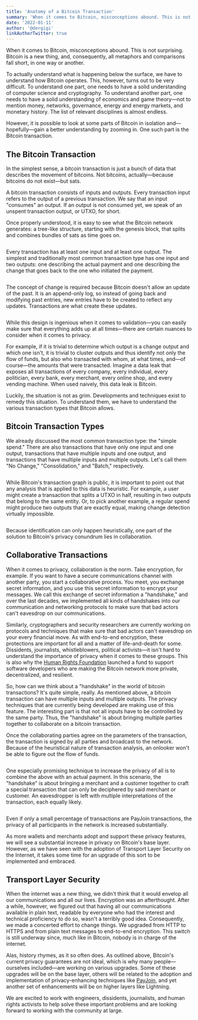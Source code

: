 ```yaml
---
title: 'Anatomy of a Bitcoin Transaction'
summary: 'When it comes to Bitcoin, misconceptions abound. This is not surprising. Bitcoin is a new thing, and, consequently, all metaphors and comparisons fall short, in one way or another. '
date: '2022-01-11'
author: '@dergigi'
linkAuthorTwitter: true
---
```


When it comes to Bitcoin, misconceptions abound. This is not surprising. Bitcoin is a new thing, and, consequently, all metaphors and comparisons fall short, in one way or another.

To actually understand what is happening below the surface, we have to understand how Bitcoin operates. This, however, turns out to be very difficult. To understand one part, one needs to have a solid understanding of computer science and cryptography. To understand another part, one needs to have a solid understanding of economics and game theory—not to mention money, networks, governance, energy and energy markets, and monetary history. The list of relevant disciplines is almost endless.

However, it is possible to look at some parts of Bitcoin in isolation and—hopefully—gain a better understanding by zooming in. One such part is the Bitcoin transaction.

## The Bitcoin Transaction

In the simplest sense, a bitcoin transaction is just a bunch of data that describes the movement of bitcoins. Not bitcoins, actually—because bitcoins do not exist—but sats.

A bitcoin transaction consists of inputs and outputs. Every transaction input refers to the output of a previous transaction. We say that an input "consumes" an output. If an output is not consumed yet, we speak of an unspent transaction output, or UTXO, for short.

Once properly understood, it is easy to see what the Bitcoin network generates: a tree-like structure, starting with the genesis block, that splits and combines bundles of sats as time goes on.

<Image postId="2022-01-11-anatomy-bitcoin-transaction" name="tx0.png" caption="Todo: Image Caption" />

Every transaction has at least one input and at least one output. The simplest and traditionally most common transaction type has one input and two outputs: one describing the actual payment and one describing the change that goes back to the one who initiated the payment.

<Image postId="2022-01-11-anatomy-bitcoin-transaction" name="tx1.png" caption="Todo: Image Caption" />

The concept of change is required because Bitcoin doesn't allow an update of the past. It is an append-only log, so instead of going back and modifying past entries, new entries have to be created to reflect any updates. Transactions are what create these updates.

<Image postId="2022-01-11-anatomy-bitcoin-transaction" name="tx2.png" caption="Todo: Image Caption" />

While this design is ingenious when it comes to validation—you can easily make sure that everything adds up at all times—there are certain nuances to consider when it comes to privacy.

For example, if it is trivial to determine which output is a change output and which one isn't, it is trivial to cluster outputs and thus identify not only the flow of funds, but also who transacted with whom, at what times, and—of course—the amounts that were transacted. Imagine a data leak that exposes all transactions of every company, every individual, every politician, every bank, every merchant, every online shop, and every vending machine. When used naively, this data leak is Bitcoin.

Luckily, the situation is not as grim. Developments and techniques exist to remedy this situation. To understand them, we have to understand the various transaction types that Bitcoin allows.

## Bitcoin Transaction Types

We already discussed the most common transaction type: the "simple spend." There are also transactions that have only one input and one output, transactions that have multiple inputs and one output, and transactions that have multiple inputs and multiple outputs. Let's call them "No Change," "Consolidation," and "Batch," respectively.

<Image postId="2022-01-11-anatomy-bitcoin-transaction" name="tx3.png" caption="Todo: Image Caption" />

While Bitcoin's transaction graph is public, it is important to point out that any analysis that is applied to this data is heuristic. For example, a user might create a transaction that splits a UTXO in half, resulting in two outputs that belong to the same entity. Or, to pick another example, a regular spend might produce two outputs that are exactly equal, making change detection virtually impossible.

<Image postId="2022-01-11-anatomy-bitcoin-transaction" name="tx4.png" caption="Todo: Image Caption" />

Because identification can only happen heuristically, one part of the solution to Bitcoin's privacy conundrum lies in collaboration.

## Collaborative Transactions

When it comes to privacy, collaboration is the norm. Take encryption, for example. If you want to have a secure communications channel with another party, you start a collaborative process. You meet, you exchange secret information, and you use this secret information to encrypt your messages. We call this exchange of secret information a "handshake," and over the last decades, we implemented all kinds of handshakes into our communication and networking protocols to make sure that bad actors can't eavesdrop on our communications.

Similarly, cryptographers and security researchers are currently working on protocols and techniques that make sure that bad actors can't eavesdrop on your every financial move. As with end-to-end encryption, these protections are important for all and a matter of life-and-death for some. Dissidents, journalists, whistleblowers, political activists—it isn't hard to understand the importance of privacy when it comes to these groups. This is also why the [Human Rights Foundation](https://hrf.org/devfund) launched a fund to support software developers who are making the Bitcoin network more private, decentralized, and resilient.

So, how can we think about a "handshake" in the world of bitcoin transactions? It's quite simple, really. As mentioned above, a bitcoin transaction can have multiple inputs and multiple outputs. The privacy techniques that are currently being developed are making use of this feature. The interesting part is that not all inputs have to be controlled by the same party. Thus, the "handshake" is about bringing multiple parties together to collaborate on a bitcoin transaction.

Once the collaborating parties agree on the parameters of the transaction, the transaction is signed by all parties and broadcast to the network. Because of the heuristical nature of transaction analysis, an onlooker won't be able to figure out the flow of funds.

<Image postId="2022-01-11-anatomy-bitcoin-transaction" name="tx5.png" caption="Todo: Image Caption" />

One especially promising technique to increase the privacy of all is to combine the above with an actual payment. In this scenario, the "handshake" is about bringing a merchant and a customer together to craft a special transaction that can only be deciphered by said merchant or customer. An eavesdropper is left with multiple interpretations of the transaction, each equally likely.

<Image postId="2022-01-11-anatomy-bitcoin-transaction" name="tx6.png" caption="Todo: Image Caption" />

Even if only a small percentage of transactions are PayJoin transactions, the privacy of all participants in the network is increased substantially.

As more wallets and merchants adopt and support these privacy features, we will see a substantial increase in privacy on Bitcoin's base layer. However, as we have seen with the adoption of Transport Layer Security on the Internet, it takes some time for an upgrade of this sort to be implemented and embraced.

## Transport Layer Security

When the internet was a new thing, we didn't think that it would envelop all our communications and all our lives. Encryption was an afterthought. After a while, however, we figured out that having all our communications available in plain text, readable by everyone who had the interest and technical proficiency to do so, wasn't a terribly good idea. Consequently, we made a concerted effort to change things. We upgraded from HTTP to HTTPS and from plain text messages to end-to-end encryption. This switch is still underway since, much like in Bitcoin, nobody is in charge of the internet.

Alas, history rhymes, as it so often does. As outlined above, Bitcoin's current privacy guarantees are not ideal, which is why many people—ourselves included—are working on various upgrades. Some of these upgrades will be on the base layer, others will be related to the adoption and implementation of privacy-enhancing techniques like [PayJoin](https://docs.btcpayserver.org/Payjoin/), and yet another set of enhancements will be on higher layers like Lightning.

We are excited to work with engineers, dissidents, journalists, and human rights activists to help solve these important problems and are looking forward to working with the community at large.
